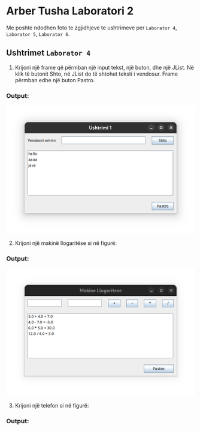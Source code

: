 # Arber Tusha Laboratori 2

Me poshte ndodhen foto te zgjidhjeve te ushtrimeve per `Laborator 4`, `Laborator 5`, `Laborator 6`.

## Ushtrimet `Laborator 4`

1. Krijoni një frame që përmban një input tekst, një buton, dhe një JList. Në klik të butonit
   Shto, në JList do të shtohet teksti i vendosur. Frame përmban edhe një buton Pastro.

### Output:

![Ushtrimi 1](/Screenshots/lab-4-ushtrimi-1.png)

2. Krijoni një makinë llogaritëse si në figurë:

### Output:

![Ushtrimi 2](/Screenshots/lab-4-ushtrimi-2.png)

3. Krijoni një telefon si në figurë:

### Output:
